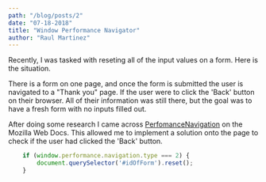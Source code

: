 ```yaml
---
path: "/blog/posts/2"
date: "07-18-2018"
title: "Window Performance Navigator"
author: "Raul Martinez"
---
```


Recently, I was tasked with reseting all of the input values on a form. Here is the situation. 

There is a form on one page, and once the form is submitted the user is navigated to a "Thank you" page. If the user were to click the 'Back' button on their browser. All of their information was still there, but the goal was to have a fresh form with no inputs filled out.

After doing some research I came across [PerfomanceNavigation](https://developer.mozilla.org/en-US/docs/Web/API/PerformanceNavigation) on the Mozilla Web Docs. This allowed me to implement a solution onto the page to check if the user had clicked the 'Back' button.

```javascript
    if (window.performance.navigation.type === 2) {
        document.querySelector('#idOfForm').reset();
    }
```
